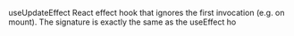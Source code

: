 
useUpdateEffect
React effect hook that ignores the first invocation (e.g. on mount). The signature is exactly the same as the useEffect ho
